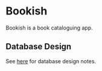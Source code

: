 
# Bookish

Bookish is a book cataloguing app.

## Database Design

See [here](Extras/Documentation/Database.md) for database design notes.
